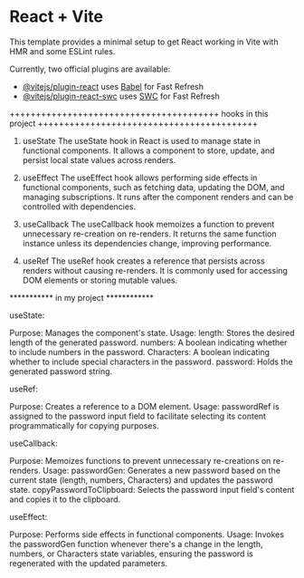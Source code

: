 # React + Vite

This template provides a minimal setup to get React working in Vite with HMR and some ESLint rules.

Currently, two official plugins are available:

- [@vitejs/plugin-react](https://github.com/vitejs/vite-plugin-react/blob/main/packages/plugin-react/README.md) uses [Babel](https://babeljs.io/) for Fast Refresh
- [@vitejs/plugin-react-swc](https://github.com/vitejs/vite-plugin-react-swc) uses [SWC](https://swc.rs/) for Fast Refresh



++++++++++++++++++++++++++++++++++++++++ hooks in this project ++++++++++++++++++++++++++++++++++++++++++


1. useState
The useState hook in React is used to manage state in functional components. It allows a component to store, update, and persist local state values across renders.

2. useEffect
The useEffect hook allows performing side effects in functional components, such as fetching data, updating the DOM, and managing subscriptions. It runs after the component renders and can be controlled with dependencies.

3. useCallback
The useCallback hook memoizes a function to prevent unnecessary re-creation on re-renders. It returns the same function instance unless its dependencies change, improving performance.

4. useRef
The useRef hook creates a reference that persists across renders without causing re-renders. It is commonly used for accessing DOM elements or storing mutable values.



*********** in my project ************

useState:

Purpose: Manages the component's state.
Usage:
length: Stores the desired length of the generated password.
numbers: A boolean indicating whether to include numbers in the password.
Characters: A boolean indicating whether to include special characters in the password.
password: Holds the generated password string.


useRef:

Purpose: Creates a reference to a DOM element.
Usage: passwordRef is assigned to the password input field to facilitate selecting its content programmatically for copying purposes.


useCallback:

Purpose: Memoizes functions to prevent unnecessary re-creations on re-renders.
Usage:
passwordGen: Generates a new password based on the current state (length, numbers, Characters) and updates the password state.
copyPasswordToClipboard: Selects the password input field's content and copies it to the clipboard.


useEffect:

Purpose: Performs side effects in functional components.
Usage: Invokes the passwordGen function whenever there's a change in the length, numbers, or Characters state variables, ensuring the password is regenerated with the updated parameters.